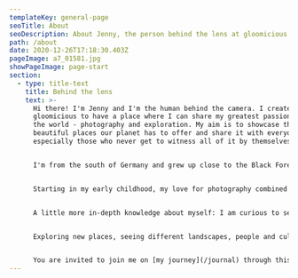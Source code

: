 ```yaml
---
templateKey: general-page
seoTitle: About
seoDescription: About Jenny, the person behind the lens at gloomicious
path: /about
date: 2020-12-26T17:18:30.403Z
pageImage: a7_01581.jpg
showPageImage: page-start
section:
  - type: title-text
    title: Behind the lens
    text: >-
      Hi there! I'm Jenny and I'm the human behind the camera. I created
      gloomicious to have a place where I can share my greatest passions with
      the world - photography and exploration. My aim is to showcase the
      beautiful places our planet has to offer and share it with everyone,
      especially those who never get to witness all of it by themselves.


      I'm from the south of Germany and grew up close to the Black Forest area. At the time writing I am 23 years old and studying media design and engineering with focus on web development. When I'm not taking or editing photos, I like to design and code websites (I also built this one) or play video games. For the future I want to visit as many places as I can and move to another country one day.


      Starting in my early childhood, my love for photography combined with never ending curiosity has evolved to a dear passion of mine that brings me endless joy and happiness. While I spend most time on the ground with my camera in hand, I love sending my drone up to get a view from an aerial perspective which oftentimes reveals completely new, fascinating vistas of ordinary places.


      A little more in-depth knowledge about myself: I am curious to see all the places and things the universe has to offer and always searching for ways to improve myself, my life and those of others. The strong urge to make a difference in the world and help both people and surroundings is in my nature and I'm a highly emphatic person. One of my greatest passions is capturing moments, places and emotions, as well as expressing myself through written words and stories (though I mostly keep them inside my personal journal). I'm eager to look at things from different perspectives, open-minded and curious about many things. Values that I deeply care about are simplicity, growth and freedom - I aim at being independent and not a burden to others, but help them be happy. Visually pleasing, clean and functional design is what I like and aim at with my own creations. While I spend a lot of my time inside, I love being outside and feeling the sun and wind on my skin. Wherever I go I take my camera with me and it's likely you'll never see me without a side braid (somehow that has become my go-to hairstyle over the years). 


      Exploring new places, seeing different landscapes, people and cultures is what makes me feel at my happiest, and that feeling is what I'd like to share. I want to show you that no matter where you live or go the earth is far from boring, that everywhere something amazing is to be discovered and there are infinite possibilities.


      You are invited to join me on [my journey](/journal) through this world and life to explore as much of it as I can. Because if it's one thing I learned throughout the years it is that it's not about the destination, but the journey - and life is the biggest one of them.
---
```

